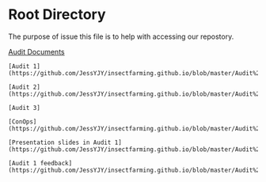 
# Root Directory

The purpose of issue this file is to help with accessing our repostory. 

[Audit Documents](https://github.com/JessYJY/insectfarming.github.io/tree/master/Audit%20Documents)

    [Audit 1](https://github.com/JessYJY/insectfarming.github.io/blob/master/Audit%20Documents/Audit%201.md)
  
    [Audit 2](https://github.com/JessYJY/insectfarming.github.io/blob/master/Audit%20Documents/Audit%202.md)
  
    [Audit 3]
  
    [ConOps](https://github.com/JessYJY/insectfarming.github.io/blob/master/Audit%20Documents/ConOps.pdf)
  
    [Presentation slides in Audit 1](https://github.com/JessYJY/insectfarming.github.io/blob/master/Audit%20Documents/PA1.pptx)
  
    [Audit 1 feedback](https://github.com/JessYJY/insectfarming.github.io/blob/master/Audit%20Documents/Audit%201%20feedback.md)
  
  

